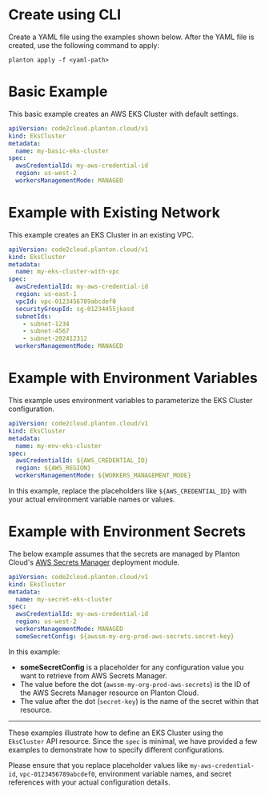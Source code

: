# Create using CLI

Create a YAML file using the examples shown below. After the YAML file is created, use the following command to apply:

```shell
planton apply -f <yaml-path>
```

# Basic Example

This basic example creates an AWS EKS Cluster with default settings.

```yaml
apiVersion: code2cloud.planton.cloud/v1
kind: EksCluster
metadata:
  name: my-basic-eks-cluster
spec:
  awsCredentialId: my-aws-credential-id
  region: us-west-2
  workersManagementMode: MANAGED
```

# Example with Existing Network

This example creates an EKS Cluster in an existing VPC.

```yaml
apiVersion: code2cloud.planton.cloud/v1
kind: EksCluster
metadata:
  name: my-eks-cluster-with-vpc
spec:
  awsCredentialId: my-aws-credential-id
  region: us-east-1
  vpcId: vpc-0123456789abcdef0
  securityGroupId: sg-01234455jkasd
  subnetIds:
    - subnet-1234
    - subnet-4567
    - subnet-202412312
  workersManagementMode: MANAGED

```

# Example with Environment Variables

This example uses environment variables to parameterize the EKS Cluster configuration.

```yaml
apiVersion: code2cloud.planton.cloud/v1
kind: EksCluster
metadata:
  name: my-env-eks-cluster
spec:
  awsCredentialId: ${AWS_CREDENTIAL_ID}
  region: ${AWS_REGION}
  workersManagementMode: ${WORKERS_MANAGEMENT_MODE}
```

In this example, replace the placeholders like `${AWS_CREDENTIAL_ID}` with your actual environment variable names or values.

# Example with Environment Secrets

The below example assumes that the secrets are managed by Planton Cloud's [AWS Secrets Manager](https://buf.build/project-planton/apis/docs/main:cloud.planton.apis.code2cloud.v1.aws.awssecretsmanager) deployment module.

```yaml
apiVersion: code2cloud.planton.cloud/v1
kind: EksCluster
metadata:
  name: my-secret-eks-cluster
spec:
  awsCredentialId: my-aws-credential-id
  region: us-west-2
  workersManagementMode: MANAGED
  someSecretConfig: ${awssm-my-org-prod-aws-secrets.secret-key}
```

In this example:

- **someSecretConfig** is a placeholder for any configuration value you want to retrieve from AWS Secrets Manager.
- The value before the dot (`awssm-my-org-prod-aws-secrets`) is the ID of the AWS Secrets Manager resource on Planton Cloud.
- The value after the dot (`secret-key`) is the name of the secret within that resource.

---

These examples illustrate how to define an EKS Cluster using the `EksCluster` API resource. Since the `spec` is minimal, we have provided a few examples to demonstrate how to specify different configurations.

Please ensure that you replace placeholder values like `my-aws-credential-id`, `vpc-0123456789abcdef0`, environment variable names, and secret references with your actual configuration details.
